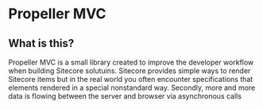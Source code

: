 # Propeller MVC

## What is this?

Propeller MVC is a small library created to improve the developer workflow when building Sitecore solutuins. Sitecore provides simple ways to render Sitecore items but in the real world you often encounter specifications that elements rendered in a special nonstandard way. Secondly, more and more data is flowing between the server and browser via asynchronous calls  